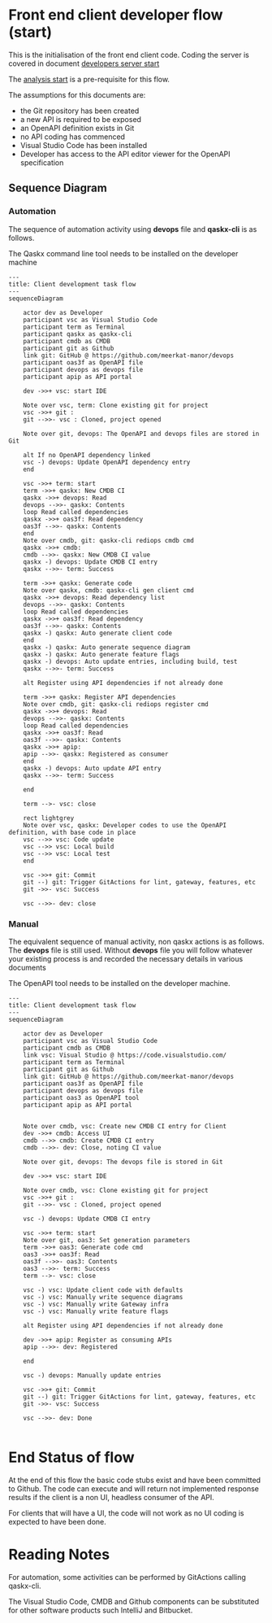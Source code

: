 # Front end client developer flow (start)

This is the initialisation of the front end 
client code.  Coding the server is covered in document
[developers server start](developers_server_start.md)

The [analysis start](analysis_start.md) is a pre-requisite for
this flow.

The assumptions for this documents are:

* the Git repository has been created
* a new API is required to be exposed
* an OpenAPI definition exists in Git
* no API coding has commenced
* Visual Studio Code has been installed
* Developer has access to the API editor viewer for the OpenAPI specification

## Sequence Diagram

### Automation

The sequence of automation activity using **devops** file and **qaskx-cli** is 
as follows.

The Qaskx command line tool needs to be installed on the developer machine

```mermaid
---
title: Client development task flow
---
sequenceDiagram

    actor dev as Developer
    participant vsc as Visual Studio Code
    participant term as Terminal
    participant qaskx as qaskx-cli
    participant cmdb as CMDB
    participant git as Github
    link git: GitHub @ https://github.com/meerkat-manor/devops
    participant oas3f as OpenAPI file
    participant devops as devops file
    participant apip as API portal

    dev ->>+ vsc: start IDE

    Note over vsc, term: Clone existing git for project
    vsc ->>+ git : 
    git -->>- vsc : Cloned, project opened

    Note over git, devops: The OpenAPI and devops files are stored in Git

    alt If no OpenAPI dependency linked
    vsc -) devops: Update OpenAPI dependency entry
    end

    vsc ->>+ term: start
    term ->>+ qaskx: New CMDB CI
    qaskx ->>+ devops: Read 
    devops -->>- qaskx: Contents
    loop Read called dependencies
    qaskx ->>+ oas3f: Read dependency
    oas3f -->>- qaskx: Contents
    end
    Note over cmdb, git: qaskx-cli rediops cmdb cmd
    qaskx ->>+ cmdb: 
    cmdb -->>- qaskx: New CMDB CI value
    qaskx -) devops: Update CMDB CI entry
    qaskx -->>- term: Success

    term ->>+ qaskx: Generate code
    Note over qaskx, cmdb: qaskx-cli gen client cmd
    qaskx ->>+ devops: Read dependency list
    devops -->>- qaskx: Contents
    loop Read called dependencies
    qaskx ->>+ oas3f: Read dependency
    oas3f -->>- qaskx: Contents
    qaskx -) qaskx: Auto generate client code
    end
    qaskx -) qaskx: Auto generate sequence diagram
    qaskx -) qaskx: Auto generate feature flags
    qaskx -) devops: Auto update entries, including build, test
    qaskx -->>- term: Success

    alt Register using API dependencies if not already done

    term ->>+ qaskx: Register API dependencies
    Note over cmdb, git: qaskx-cli rediops register cmd
    qaskx ->>+ devops: Read 
    devops -->>- qaskx: Contents
    loop Read called dependencies
    qaskx ->>+ oas3f: Read 
    oas3f -->>- qaskx: Contents
    qaskx ->>+ apip: 
    apip -->>- qaskx: Registered as consumer
    end
    qaskx -) devops: Auto update API entry
    qaskx -->>- term: Success

    end

    term -->- vsc: close

    rect lightgrey
    Note over vsc, qaskx: Developer codes to use the OpenAPI definition, with base code in place
    vsc -->> vsc: Code update
    vsc -->> vsc: Local build
    vsc -->> vsc: Local test
    end 

    vsc ->>+ git: Commit
    git --) git: Trigger GitActions for lint, gateway, features, etc 
    git ->>- vsc: Success

    vsc -->>- dev: close

```

### Manual

The equivalent sequence of manual activity, non qaskx actions is as follows.
The **devops** file is still used.  Without **devops** file you will 
follow whatever your existing process is and recorded the necessary 
details in various documents

The OpenAPI tool needs to be installed on the developer machine.

```mermaid
---
title: Client development task flow
---
sequenceDiagram

    actor dev as Developer
    participant vsc as Visual Studio Code
    participant cmdb as CMDB
    link vsc: Visual Studio @ https://code.visualstudio.com/
    participant term as Terminal
    participant git as Github
    link git: GitHub @ https://github.com/meerkat-manor/devops
    participant oas3f as OpenAPI file
    participant devops as devops file
    participant oas3 as OpenAPI tool
    participant apip as API portal


    Note over cmdb, vsc: Create new CMDB CI entry for Client  
    dev ->>+ cmdb: Access UI
    cmdb -->> cmdb: Create CMDB CI entry
    cmdb -->>- dev: Close, noting CI value

    Note over git, devops: The devops file is stored in Git

    dev ->>+ vsc: start IDE

    Note over cmdb, vsc: Clone existing git for project
    vsc ->>+ git : 
    git -->>- vsc : Cloned, project opened

    vsc -) devops: Update CMDB CI entry

    vsc ->>+ term: start
    Note over git, oas3: Set generation parameters
    term ->>+ oas3: Generate code cmd
    oas3 ->>+ oas3f: Read 
    oas3f -->>- oas3: Contents
    oas3 -->>- term: Success
    term -->- vsc: close

    vsc -) vsc: Update client code with defaults
    vsc -) vsc: Manually write sequence diagrams
    vsc -) vsc: Manually write Gateway infra
    vsc -) vsc: Manually write feature flags

    alt Register using API dependencies if not already done

    dev ->>+ apip: Register as consuming APIs
    apip -->>- dev: Registered

    end

    vsc -) devops: Manually update entries

    vsc ->>+ git: Commit
    git --) git: Trigger GitActions for lint, gateway, features, etc 
    git ->>- vsc: Success

    vsc -->>- dev: Done


```

# End Status of flow

At the end of this flow the basic code stubs exist and have been committed
to Github.  The code can execute and will return not implemented
response results if the client is a non UI, headless consumer of the API.

For clients that will have a UI, the code will not work as no UI coding is
expected to have been done.


# Reading Notes

For automation, some activities can be performed by GitActions calling
qaskx-cli.

The Visual Studio Code, CMDB and Github components can be substituted for 
other software products such IntelliJ and Bitbucket.

